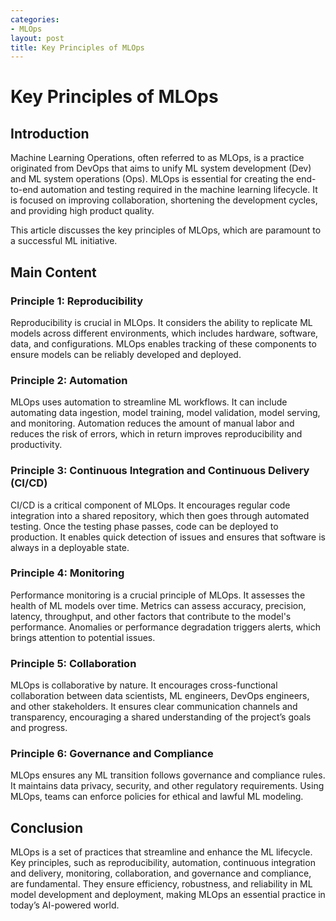 ```yaml
---
categories:
- MLOps
layout: post
title: Key Principles of MLOps
---
```


# Key Principles of MLOps

## Introduction
Machine Learning Operations, often referred to as MLOps, is a practice originated from DevOps that aims to unify ML system development (Dev) and ML system operations (Ops). MLOps is essential for creating the end-to-end automation and testing required in the machine learning lifecycle. It is focused on improving collaboration, shortening the development cycles, and providing high product quality. 

This article discusses the key principles of MLOps, which are paramount to a successful ML initiative.

## Main Content

### Principle 1: Reproducibility
Reproducibility is crucial in MLOps. It considers the ability to replicate ML models across different environments, which includes hardware, software, data, and configurations. MLOps enables tracking of these components to ensure models can be reliably developed and deployed.

### Principle 2: Automation
MLOps uses automation to streamline ML workflows. It can include automating data ingestion, model training, model validation, model serving, and monitoring. Automation reduces the amount of manual labor and reduces the risk of errors, which in return improves reproducibility and productivity.

### Principle 3: Continuous Integration and Continuous Delivery (CI/CD)
CI/CD is a critical component of MLOps. It encourages regular code integration into a shared repository, which then goes through automated testing. Once the testing phase passes, code can be deployed to production. It enables quick detection of issues and ensures that software is always in a deployable state.

### Principle 4: Monitoring
Performance monitoring is a crucial principle of MLOps. It assesses the health of ML models over time. Metrics can assess accuracy, precision, latency, throughput, and other factors that contribute to the model's performance. Anomalies or performance degradation triggers alerts, which brings attention to potential issues.

### Principle 5: Collaboration
MLOps is collaborative by nature. It encourages cross-functional collaboration between data scientists, ML engineers, DevOps engineers, and other stakeholders. It ensures clear communication channels and transparency, encouraging a shared understanding of the project’s goals and progress.

### Principle 6: Governance and Compliance
MLOps ensures any ML transition follows governance and compliance rules. It maintains data privacy, security, and other regulatory requirements. Using MLOps, teams can enforce policies for ethical and lawful ML modeling.

## Conclusion
MLOps is a set of practices that streamline and enhance the ML lifecycle. Key principles, such as reproducibility, automation, continuous integration and delivery, monitoring, collaboration, and governance and compliance, are fundamental. They ensure efficiency, robustness, and reliability in ML model development and deployment, making MLOps an essential practice in today’s AI-powered world.